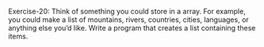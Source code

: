 Exercise-20: Think of something you could store in a array.
For example, you could make a list of mountains, rivers, countries, cities, languages, or anything else you’d like. Write a program that creates a list containing these items.